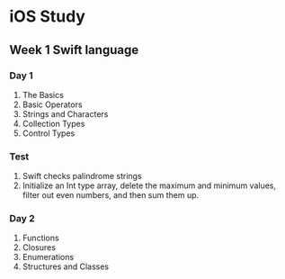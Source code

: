 # iOS Study
## Week 1 Swift language
### Day 1 
1. The Basics 
2. Basic Operators
3. Strings and Characters
4. Collection Types
5. Control Types
### Test 
1. Swift checks palindrome strings
2. Initialize an Int type array, delete the maximum and minimum values, filter out even numbers, and then sum them up.

### Day 2
1. Functions
2. Closures
3. Enumerations
4. Structures and Classes

